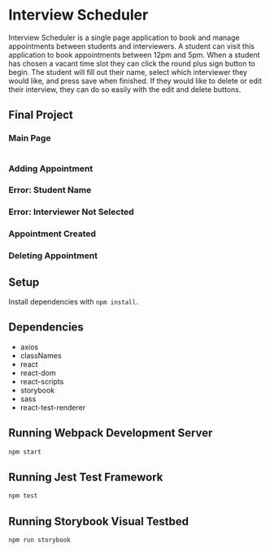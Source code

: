 # Interview Scheduler

Interview Scheduler is a single page application to book and manage appointments between students and interviewers. A student can visit this application to book appointments between 12pm and 5pm. When a student has chosen a vacant time slot they can click the round plus sign button to begin. The student will fill out their name, select which interviewer they would like, and press save when finished. If they would like to delete or edit their interview, they can do so easily with the edit and delete buttons.

## Final Project

### Main Page

![]()

### Adding Appointment

### Error: Student Name

### Error: Interviewer Not Selected

### Appointment Created

### Deleting Appointment

## Setup

Install dependencies with `npm install`.

## Dependencies

- axios
- classNames
- react
- react-dom
- react-scripts
- storybook
- sass
- react-test-renderer

## Running Webpack Development Server

```sh
npm start
```

## Running Jest Test Framework

```sh
npm test
```

## Running Storybook Visual Testbed

```sh
npm run storybook
```

